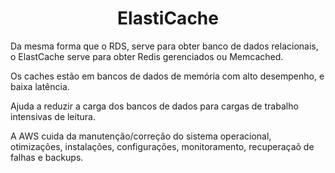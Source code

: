 <h1 align="center">ElastiCache</h1>

Da mesma forma que o RDS, serve para obter banco de dados relacionais, o ElastCache serve para obter Redis gerenciados ou Memcached.

Os caches estão em bancos de dados de memória com alto desempenho, e baixa latência.

Ajuda a reduzir a carga dos bancos de dados para cargas de trabalho intensivas de leitura.

A AWS cuida da manutenção/correção do sistema operacional, otimizações, instalações, configurações, monitoramento, recuperaçaõ de falhas e backups.